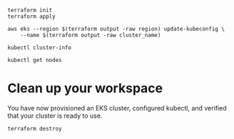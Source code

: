 ```
terraform init
terraform apply
```

``` 
aws eks --region $(terraform output -raw region) update-kubeconfig \
    --name $(terraform output -raw cluster_name)
```

```kubectl cluster-info```

```kubectl get nodes```

# Clean up your workspace

You have now provisioned an EKS cluster, configured kubectl, and verified that your cluster is ready to use.

```terraform destroy```
